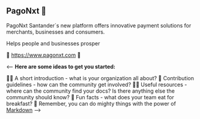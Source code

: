 ## PagoNxt 👋


PagoNxt Santander´s new platform offers innovative payment solutions for merchants, businesses and consumers.

Helps people and businesses prosper

🧙 https://www.pagonxt.com 🧙

<--
**Here are some ideas to get you started:**

🙋‍♀️ A short introduction - what is your organization all about?
🌈 Contribution guidelines - how can the community get involved?
👩‍💻 Useful resources - where can the community find your docs? Is there anything else the community should know?
🍿 Fun facts - what does your team eat for breakfast?
🧙 Remember, you can do mighty things with the power of [Markdown](https://guides.github.com/features/mastering-markdown/)
-->
